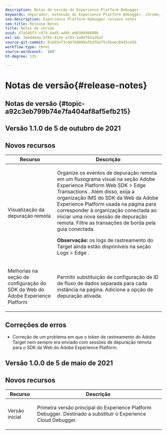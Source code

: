 ```yaml
---
description: Notas de versão do Experience Platform Debugger
keywords: depurador, extensão do Experience Platform Debugger, chrome, extensão, notas de versão
seo-description: Experience Platform Debugger release notes
seo-title: Release Notes
title: Notas de versão
uuid: 47a5d6f3-c074-4ad5-ad4b-e6030496689b
exl-id: 3eed44da-5f85-413e-a783-3a0df03a2baf
source-git-commit: 016054f3cd47b9089afbdfbe75c5beec6945ce56
workflow-type: tm+mt
source-wordcount: '169'
ht-degree: 13%

---
```


# Notas de versão{#release-notes}

## Notas de versão {#topic-a92c3eb799b74e7fa404af8af5efb215}

## Versão 1.1.0 de 5 de outubro de 2021

## Novos recursos

<table id="table">
 <thead>
  <tr>
   <th colname="col1" class="entry"> Recurso </th>
   <th colname="col2" class="entry"> Descrição </th>
  </tr>
 </thead>
 <tbody>
  <tr>
   <td colname="col1"> <p> Visualização da depuração remota </p> </td>
   <td colname="col2"> <p> Organize os eventos de depuração remota em um fluxograma visual na seção Adobe Experience Platform Web SDK &gt; Edge Transactions . Além disso, exija a organização IMS do SDK da Web da Adobe Experience Platform usada na página para corresponder à organização conectada ao iniciar uma nova sessão de depuração remota. Filtre as transações de borda pela guia conectada.</p> <p> <b>Observação:</b> os logs de rastreamento do Target ainda estão disponíveis na seção Logs &gt; Edge .</p> </td>
  </tr>
  <tr>
   <td colname="col1"> <p> Melhorias na seção de configuração do SDK da Web do Adobe Experience Platform </p> </td>
   <td colname="col2"> <p> Permitir substituição de configuração de ID de fluxo de dados separada para cada instância na página. Adicione a opção de depuração ativada.</p> </td>
  </tr>
 </tbody>
</table>

## Correções de erros

* Correção de um problema em que o token de rastreamento do Adobe Target nem sempre era enviado com sessões de depuração remota para o SDK da Web do Adobe Experience Platform.

## Versão 1.0.0 de 5 de maio de 2021

## Novos recursos

<table id="table_7EFCAF456B14404FAF3715FC56519AAF">
 <thead>
  <tr>
   <th colname="col1" class="entry"> Recurso </th>
   <th colname="col2" class="entry"> Descrição </th>
  </tr>
 </thead>
 <tbody>
  <tr>
   <td colname="col1"> <p> Versão inicial </p> </td>
   <td colname="col2"> <p> Primeira versão principal do Experience Platform Debugger. Destinado a substituir o Experience Cloud Debugger. </p> </td>
  </tr>
 </tbody>
</table>
